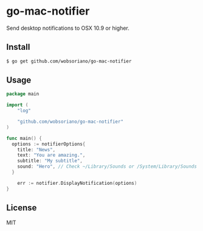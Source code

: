 # go-mac-notifier

Send desktop notifications to OSX 10.9 or higher.

## Install

```bash
$ go get github.com/wobsoriano/go-mac-notifier
```

## Usage

```go
package main

import (
	"log"

	"github.com/wobsoriano/go-mac-notifier"
)

func main() {
  options := notifierOptions{
    title: "News",
    text: "You are amazing.",
    subtitle: "My subtitle",
    sound: "Hero", // Check ~/Library/Sounds or /System/Library/Sounds for available sounds
  }

	err := notifier.DisplayNotification(options)
}
```

## License

MIT
